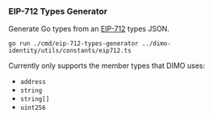 ### EIP-712 Types Generator

Generate Go types from an [EIP-712](https://eips.ethereum.org/EIPS/eip-712) types JSON.

```
go run ./cmd/eip-712-types-generator ../dimo-identity/utils/constants/eip712.ts
```

Currently only supports the member types that DIMO uses:

* `address`
* `string`
* `string[]`
* `uint256`

